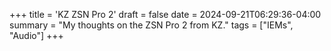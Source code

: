 +++
title = 'KZ ZSN Pro 2'
draft = false
date = 2024-09-21T06:29:36-04:00
summary = "My thoughts on the ZSN Pro 2 from KZ."
tags = ["IEMs", "Audio"]
+++